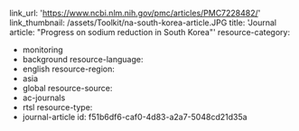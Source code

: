 link_url: 'https://www.ncbi.nlm.nih.gov/pmc/articles/PMC7228482/'
link_thumbnail: /assets/Toolkit/na-south-korea-article.JPG
title: 'Journal article: "Progress on sodium reduction in South Korea"'
resource-category:
  - monitoring
  - background
resource-language:
  - english
resource-region:
  - asia
  - global
resource-source:
  - ac-journals
  - rtsl
resource-type:
  - journal-article
id: f51b6df6-caf0-4d83-a2a7-5048cd21d35a
